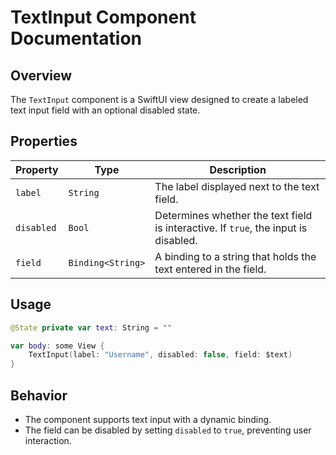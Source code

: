 # TextInput Component Documentation

## Overview
The `TextInput` component is a SwiftUI view designed to create a labeled text input field with an optional disabled state.

## Properties

| Property  | Type     | Description |
|-----------|---------|-------------|
| `label`   | `String` | The label displayed next to the text field. |
| `disabled` | `Bool` | Determines whether the text field is interactive. If `true`, the input is disabled. |
| `field` | `Binding<String>` | A binding to a string that holds the text entered in the field. |

## Usage

```swift
@State private var text: String = ""

var body: some View {
    TextInput(label: "Username", disabled: false, field: $text)
}
```

## Behavior
- The component supports text input with a dynamic binding.
- The field can be disabled by setting `disabled` to `true`, preventing user interaction.

